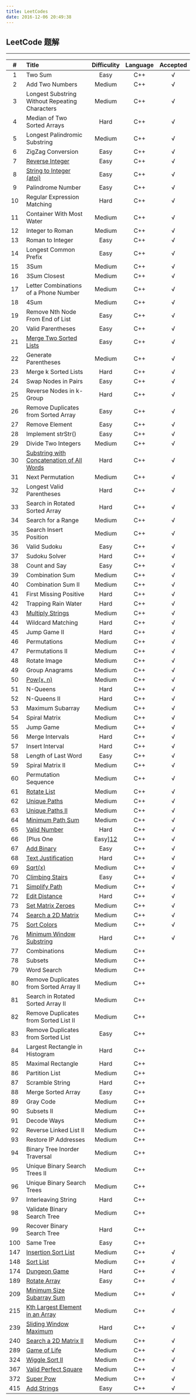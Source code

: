 ```yaml
---
title: LeetCodes
date: 2016-12-06 20:49:38
---
```


## LeetCode 题解
------


|#|Title|Difficulity|Language|Accepted|
|:-:|:----------|:-:|:-:|:-:|
|1|Two Sum |Easy|C++|√|
|2|Add Two Numbers|Medium|C++|√|
|3|Longest Substring Without Repeating Characters|Medium|C++|√|
|4|Median of Two Sorted Arrays|Hard|C++|√|
|5|Longest Palindromic Substring|Medium|C++|√|
|6|ZigZag Conversion|Easy|C++|√|
|7|[Reverse Integer][1]|Easy|C++|√|
|8|[String to Integer (atoi)][2]|Easy|C++|√|
|9|Palindrome Number|Easy|C++|√|
|10|Regular Expression Matching |Hard|C++|√|
|11|Container With Most Water|Medium|C++|√|
|12|Integer to Roman|Medium|C++|√|
|13|Roman to Integer|Easy|C++|√|
|14|Longest Common Prefix|Easy|C++|√|
|15|3Sum|Medium|C++|√|
|16|3Sum Closest|Medium|C++|√|
|17|Letter Combinations of a Phone Number|Medium|C++|√|
|18|4Sum  |Medium|C++|√|
|19|Remove Nth Node From End of List|Easy|C++|√|
|20|Valid Parentheses|Easy|C++|√|
|21|[Merge Two Sorted Lists][3]|Easy|C++|√|
|22|Generate Parentheses|Medium|C++|√|
|23|Merge k Sorted Lists|Hard|C++|√|
|24|Swap Nodes in Pairs|Easy|C++|√|
|25|Reverse Nodes in k-Group|Hard|C++|√|
|26|Remove Duplicates from Sorted Array|Easy|C++|√|
|27|Remove Element|Easy|C++|√|
|28|Implement strStr()  |Easy|C++|√|
|29|Divide Two Integers  |Medium|C++|√|
|30|[Substring with Concatenation of All Words][4]|Hard|C++|√|
|31|Next Permutation  |Medium|C++|√|
|32|Longest Valid Parentheses  |Hard|C++|√|
|33|Search in Rotated Sorted Array  |Hard|C++|√|
|34|Search for a Range  |Medium|C++|√|
|35|Search Insert Position  |Medium|C++|√|
|36|Valid Sudoku  |Easy|C++|√|
|37|Sudoku Solver  |Hard|C++|√|
|38|Count and Say  |Easy|C++|√|
|39|Combination Sum  |Medium|C++|√|
|40|Combination Sum II  |Medium|C++|√|
|41|First Missing Positive  |Hard|C++|√|
|42|Trapping Rain Water  |Hard|C++|√|
|43|[Multiply Strings][5]|Medium|C++|√|
|44|Wildcard Matching  |Hard|C++|√|
|45|Jump Game II  |Hard|C++|√|
|46|Permutations  |Medium|C++|√|
|47|Permutations II  |Medium|C++|√|
|48|Rotate Image  |Medium|C++|√|
|49|Group Anagrams  |Medium|C++|√|
|50|[Pow(x, n)][6] |Medium|C++|√|
|51|N-Queens|Hard|C++|√|
|52|N-Queens II|Hard|C++|√|
|53|Maximum Subarray|Medium|C++|√|
|54|Spiral Matrix |Medium|C++|√|
|55|Jump Game |Medium|C++|√|
|56|Merge Intervals |Hard|C++|√|
|57|Insert Interval |Hard|C++|√|
|58|Length of Last Word|Easy|C++|√|
|59|Spiral Matrix II|Medium|C++|√|
|60|Permutation Sequence|Medium|C++|√|
|61|[Rotate List][7]|Medium|C++|√|
|62|[Unique Paths][8]|Medium|C++|√|
|63|[Unique Paths II][9]|Medium|C++|√|
|64|[Minimum Path Sum][10]|Medium|C++|√|
|65|[Valid Number][11]|Hard|C++|√|
|66|[Plus One|Easy][12]|C++|√|
|67|[Add Binary][13]|Easy|C++|√|
|68|[Text Justification][14]|Hard|C++|√|
|69|[Sqrt(x)][15]|Medium|C++|√|
|70|[Climbing Stairs][16]|Easy|C++|√|
|71|[Simplify Path][17]|Medium|C++|√|
|72|[Edit Distance][18]|Hard|C++|√|
|73|[Set Matrix Zeroes][19]|Medium|C++|√|
|74|[Search a 2D Matrix][20]|Medium|C++|√|
|75|[Sort Colors][21]|Medium|C++|√|
|76|[Minimum Window Substring][22]|Hard|C++|√|
|77|Combinations|Medium|C++||
|78|Subsets|Medium|C++||
|79|Word Search|Medium|C++||
|80|Remove Duplicates from Sorted Array II |Medium|C++||
|81|Search in Rotated Sorted Array II|Medium|C++||
|82|Remove Duplicates from Sorted List II|Medium|C++||
|83|Remove Duplicates from Sorted List |Easy|C++||
|84|Largest Rectangle in Histogram|Hard|C++||
|85|Maximal Rectangle|Hard|C++||
|86|Partition List|Medium|C++||
|87|Scramble String|Hard|C++||
|88|Merge Sorted Array|Easy|C++||
|89|Gray Code|Medium|C++||
|90|Subsets II|Medium|C++||
|91|Decode Ways|Medium|C++||
|92|Reverse Linked List II|Medium|C++||
|93|Restore IP Addresses|Medium|C++||
|94|Binary Tree Inorder Traversal|Medium|C++||
|95|Unique Binary Search Trees II|Medium|C++||
|96|Unique Binary Search Trees|Medium|C++||
|97|Interleaving String|Hard|C++||
|98|Validate Binary Search Tree|Medium|C++||
|99|Recover Binary Search Tree|Hard|C++||
|100|Same Tree|Easy|C++||
|147|[Insertion Sort List][23]|Medium|C++|√|
|148|[Sort List][24]|Medium|C++|√|
|174|[Dungeon Game][25]|Hard|C++|√|
|189|[Rotate Array][26]|Easy|C++|√|
|209|[Minimum Size Subarray Sum][27]|Medium|C++|√|
|215|[Kth Largest Element in an Array][28]|Medium|C++|√|
|239|[Sliding Window Maximum][29]|Hard|C++|√|
|240|[Search a 2D Matrix II][30]|Medium|C++|√|
|289|[Game of Life][31]|Medium|C++|√|
|324|[Wiggle Sort II][32]|Medium|C++|√|
|367|[Valid Perfect Square][33]|Medium|C++|√|
|372|[Super Pow][34]|Medium|C++|√|
|415|[Add Strings][35]|Easy|C++|√|


  [1]: http://haoyuanliu.github.io/2016/12/13/LeetCode-String-and-Integer/
  [2]: http://haoyuanliu.github.io/2016/12/13/LeetCode-String-and-Integer/
  [3]: http://haoyuanliu.github.io/2016/12/16/LeetCode-List-Sort/
  [4]: http://haoyuanliu.github.io/2016/12/20/LeetCode-Substring-and-Subarray/
  [5]: http://haoyuanliu.github.io/2016/12/14/LeetCode-String-Calculation/
  [6]: http://haoyuanliu.github.io/2016/12/14/LeetCode-Sqrt-and-Square/
  [7]: http://haoyuanliu.github.io/2016/12/08/LeetCode-Rotate/
  [8]: http://haoyuanliu.github.io/2016/12/13/LeetCode-Path-Problems/
  [9]: http://haoyuanliu.github.io/2016/12/13/LeetCode-Path-Problems/
  [10]: http://haoyuanliu.github.io/2016/12/13/LeetCode-Path-Problems/
  [11]: http://haoyuanliu.github.io/2016/12/13/LeetCode-String-and-Integer/
  [12]: http://haoyuanliu.github.io/2016/12/14/LeetCode-String-Calculation/
  [13]: http://haoyuanliu.github.io/2016/12/14/LeetCode-String-Calculation/
  [14]: http://haoyuanliu.github.io/2016/12/14/68-Text-Justification/
  [15]: http://haoyuanliu.github.io/2016/12/14/LeetCode-Sqrt-and-Square/
  [16]: http://haoyuanliu.github.io/2016/12/14/70-Climbing-Stairs/
  [17]: http://haoyuanliu.github.io/2016/12/15/71-Simplify-Path/
  [18]: http://haoyuanliu.github.io/2016/12/15/72-Edit-Distance/
  [19]: http://haoyuanliu.github.io/2016/12/16/LeetCode-Matrix-Setting/
  [20]: http://haoyuanliu.github.io/2016/12/16/LeetCode-Search-2D-Matrix/
  [21]: http://haoyuanliu.github.io/2016/12/16/LeetCode-List-Sort/
  [22]: http://haoyuanliu.github.io/2016/12/20/LeetCode-Substring-and-Subarray/
  [23]: http://haoyuanliu.github.io/2016/12/16/LeetCode-List-Sort/
  [24]: http://haoyuanliu.github.io/2016/12/16/LeetCode-List-Sort/
  [25]: http://haoyuanliu.github.io/2016/12/13/LeetCode-Path-Problems/
  [26]: http://haoyuanliu.github.io/2016/12/08/LeetCode-Rotate/
  [27]: http://haoyuanliu.github.io/2016/12/20/LeetCode-Substring-and-Subarray/
  [28]: http://haoyuanliu.github.io/2016/12/16/LeetCode-List-Sort/
  [29]: http://haoyuanliu.github.io/2016/12/20/LeetCode-Substring-and-Subarray/
  [30]: http://haoyuanliu.github.io/2016/12/16/LeetCode-Search-2D-Matrix/
  [31]: http://haoyuanliu.github.io/2016/12/16/LeetCode-Matrix-Setting/
  [32]: http://haoyuanliu.github.io/2016/12/16/LeetCode-List-Sort/
  [33]: http://haoyuanliu.github.io/2016/12/14/LeetCode-Sqrt-and-Square/
  [34]: http://haoyuanliu.github.io/2016/12/14/LeetCode-Sqrt-and-Square/
  [35]: http://haoyuanliu.github.io/2016/12/14/LeetCode-String-Calculation/